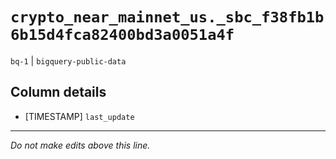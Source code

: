 # `crypto_near_mainnet_us._sbc_f38fb1b6b15d4fca82400bd3a0051a4f`
`bq-1` | `bigquery-public-data`

## Column details
* [TIMESTAMP] `last_update`

-------------------------------------------------------------------------------
*Do not make edits above this line.*
